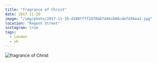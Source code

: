 ```yaml
---
title: "fragrance of Christ"
date: 2017-11-10
image: "/img/photo/2017-11-10-d100ffff2df8b87d46cb86cdefd36ea2.jpg"
location: "Regent Street"
instagram: true
tags:
  - london
  - uk
---
```


![fragrance of Christ](/img/photo/2017-11-10-d100ffff2df8b87d46cb86cdefd36ea2.jpg)
